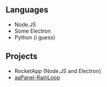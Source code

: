 ## Languages
- Node.JS
- Some Electron
- Python (i guess)

## Projects
- RocketApp (Node.JS and Electron)
- [aaPanel-RainLoop](https://github.com/Roizor/aaPanel-RainLoop)

